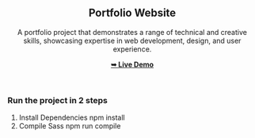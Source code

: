 <div align="center">

  <h2 align="center">Portfolio Website</h2>

A portfolio project that demonstrates a
range of technical and creative skills, showcasing
expertise in web development, design, and user
experience.

<a href="https://stharaviportfolio.netlify.app/"><strong>➥ Live Demo</strong></a>

</div>

<br />

### Run the project in 2 steps
1. Install Dependencies
   npm install
2. Compile Sass
   npm run compile

